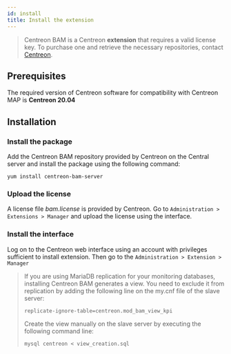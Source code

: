 ```yaml
---
id: install
title: Install the extension
---
```


> Centreon BAM is a Centreon **extension** that requires a valid license key. To
> purchase one and retrieve the necessary repositories, contact
> [Centreon](sales@centreon.com).

## Prerequisites

The required version of Centreon software for compatibility with Centreon MAP is
**Centreon 20.04**

## Installation

### Install the package

Add the Centreon BAM repository provided by Centreon on the Central server and
install the package using the following command:

    yum install centreon-bam-server

### Upload the license

A license file *bam.license* is provided by Centreon. Go to `Administration >
Extensions > Manager` and upload the license using the interface.

### Install the interface

Log on to the Centreon web interface using an account with privileges sufficient
to install extension. Then go to the `Administration > Extension > Manager`

> If you are using MariaDB replication for your monitoring databases, installing
> Centreon BAM generates a view. You need to exclude it from replication by
> adding the following line on the my.cnf file of the slave server:
>
>     replicate-ignore-table=centreon.mod_bam_view_kpi
> Create the view manually on the slave server by executing the following
> command line:
>
>     mysql centreon < view_creation.sql